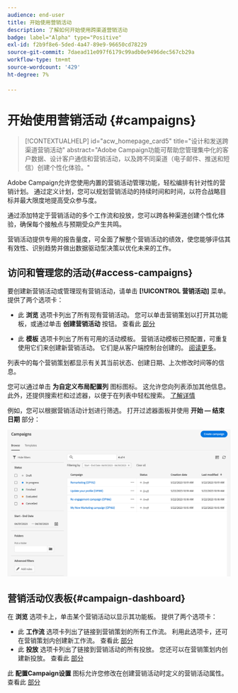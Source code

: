 ```yaml
---
audience: end-user
title: 开始使用营销活动
description: 了解如何开始使用跨渠道营销活动
badge: label="Alpha" type="Positive"
exl-id: f2b9f8e6-5ded-4a47-89e9-96650cd78229
source-git-commit: 7daead11e097f6179c99adb0e9496dec567cb29a
workflow-type: tm+mt
source-wordcount: '429'
ht-degree: 7%

---
```



# 开始使用营销活动 {#campaigns}

>[!CONTEXTUALHELP]
>id="acw_homepage_card5"
>title="设计和发送跨渠道营销活动"
>abstract="Adobe Campaign功能可帮助您管理集中化的客户数据、设计客户通信和营销活动，以及跨不同渠道（电子邮件、推送和短信）创建个性化体验。"

Adobe Campaign允许您使用内置的营销活动管理功能，轻松编排有针对性的营销计划。 通过定义计划，您可以规划营销活动的持续时间和时间，以符合战略目标并最大限度地提高受众参与度。

通过添加特定于营销活动的多个工作流和投放，您可以跨各种渠道创建个性化体验，确保每个接触点与预期受众产生共鸣。

营销活动提供专用的报告量度，可全面了解整个营销活动的绩效，使您能够评估其有效性、识别趋势并做出数据驱动型决策以优化未来的工作。

<!--
Use Adobe Campaign to create cross-channel campaigns. With its marketing campaign orchestration capabilities, you can manage and centralize customer data, design customer communications and campaigns, and create personalized experiences across different channels. In this version, email, push and SMS channels are available.

Design and execute high-volume email campaigns to deliver personalized messages, for all platforms and screen sizes. 
Measure the effectiveness of your deliveries with detailed reports including the counts of opens, clicks, forwards, and more. With Adobe Campaign segmentation capabilities, you can run queries against a high-volume database, and easily define dynamic marketing segments which perfectly target your campaigns.
-->

<!--
Get Started with campaigns
Adobe Campaign offers a set of solutions that help you personalize and deliver campaigns across all of your online and offline channels. You can create, configure, execute and analyze marketing campaigns. All marketing campaigns can be managed from a unified control center. Discover how to browse and create marketing campaigns in this section.

Campaigns include actions (deliveries) and processes (importing or extracting files), as well as resources (marketing documents, delivery outlines). They are used in marketing campaigns. Campaigns are part of a program, and programs are included in a campaign plan.
-->

## 访问和管理您的活动{#access-campaigns}

要创建新营销活动或管理现有营销活动，请单击 **[!UICONTROL 营销活动]** 菜单。 提供了两个选项卡：

* 此 **浏览** 选项卡列出了所有现有营销活动。 您可以单击营销策划以打开其功能板，或通过单击 **创建营销活动** 按钮。 查看此 [部分](create-campaigns.md#create-campaigns)

* 此 **模板** 选项卡列出了所有可用的活动模板。 营销活动模板已预配置，可重复使用它们来创建新营销活动。 它们是从客户端控制台创建的。 [阅读更多](https://experienceleague.adobe.com/docs/campaign/automation/campaign-orchestration/marketing-campaign-templates.html?lang=zh-Hans)。

列表中的每个营销策划都显示有关其当前状态、创建日期、上次修改时间等的信息。

您可以通过单击 **为自定义布局配置列** 图标图标。 这允许您向列表添加其他信息。 此外，还提供搜索栏和过滤器，以便于在列表中轻松搜索。 [了解详情](../get-started/user-interface.md#list-screens)

例如，您可以根据营销活动计划进行筛选。 打开过滤器面板并使用 **开始 — 结束日期** 部分：

![营销活动列表](assets/campaign-filter-on-dates.png)

## 营销活动仪表板{#campaign-dashboard}

在 **浏览** 选项卡上，单击某个营销活动以显示其功能板。 提供了两个选项卡：

* 此 **工作流** 选项卡列出了链接到营销策划的所有工作流。 利用此选项卡，还可在营销策划内创建新工作流。 查看此 [部分](create-campaigns.md#create-campaigns)
* 此 **投放** 选项卡列出了链接到营销活动的所有投放。 您还可以在营销策划内创建新投放。 查看此 [部分](create-campaigns.md#create-campaigns)

此 **配置Campaign设置** 图标允许您修改在创建营销活动时定义的营销活动属性。 查看此 [部分](create-campaigns.md#create-campaigns)

